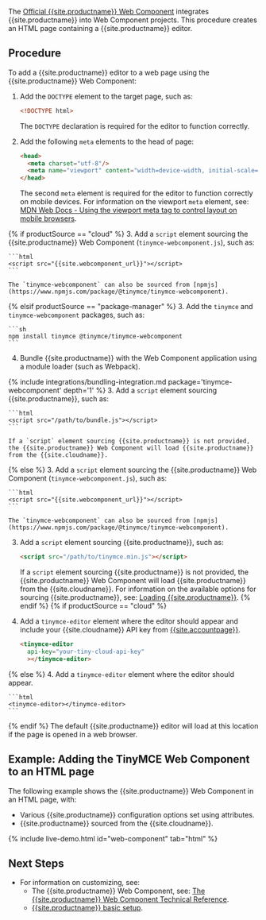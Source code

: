The [Official {{site.productname}} Web Component](https://github.com/tinymce/tinymce-webcomponent) integrates {{site.productname}} into Web Component projects.
This procedure creates an HTML page containing a {{site.productname}} editor.

## Procedure

To add a {{site.productname}} editor to a web page using the {{site.productname}} Web Component:

1. Add the `DOCTYPE` element to the target page, such as:

    ```html
    <!DOCTYPE html>
    ```

    The `DOCTYPE` declaration is required for the editor to function correctly.

2. Add the following `meta` elements to the head of page:

    ```html
    <head>
      <meta charset="utf-8"/>
      <meta name="viewport" content="width=device-width, initial-scale=1">
    </head>
    ```

    The second `meta` element is required for the editor to function correctly on mobile devices. For information on the viewport `meta` element, see: [MDN Web Docs - Using the viewport meta tag to control layout on mobile browsers](https://developer.mozilla.org/en-US/docs/Mozilla/Mobile/Viewport_meta_tag#Viewport_basics).

{% if productSource == "cloud" %}
3. Add a `script` element sourcing the {{site.productname}} Web Component (`tinymce-webcomponent.js`), such as:

    ```html
    <script src="{{site.webcomponent_url}}"></script>
    ```

    The `tinymce-webcomponent` can also be sourced from [npmjs](https://www.npmjs.com/package/@tinymce/tinymce-webcomponent).
{% elsif productSource == "package-manager" %}
3. Add the `tinymce` and `tinymce-webcomponent` packages, such as:

    ```sh
    npm install tinymce @tinymce/tinymce-webcomponent
    ```

4. Bundle {{site.productname}} with the Web Component application using a module loader (such as Webpack).

{% include integrations/bundling-integration.md package='tinymce-webcomponent' depth='1' %}
3. Add a `script` element sourcing {{site.productname}}, such as:

    ```html
    <script src="/path/to/bundle.js"></script>
    ```

    If a `script` element sourcing {{site.productname}} is not provided, the {{site.productname}} Web Component will load {{site.productname}} from the {{site.cloudname}}.
{% else %}
3. Add a `script` element sourcing the {{site.productname}} Web Component (`tinymce-webcomponent.js`), such as:

    ```html
    <script src="{{site.webcomponent_url}}"></script>
    ```

    The `tinymce-webcomponent` can also be sourced from [npmjs](https://www.npmjs.com/package/@tinymce/tinymce-webcomponent).

3. Add a `script` element sourcing {{site.productname}}, such as:

    ```html
    <script src="/path/to/tinymce.min.js"></script>
    ```

    If a `script` element sourcing {{site.productname}} is not provided, the {{site.productname}} Web Component will load {{site.productname}} from the {{site.cloudname}}. For information on the available options for sourcing {{site.productname}}, see: [Loading {{site.productname}}]({{site.baseurl}}/how-to-guides/environment-setup/webcomponent/webcomponent-ref/#loadingtinymce).
{% endif %}
{% if productSource == "cloud" %}
4. Add a `tinymce-editor` element where the editor should appear and include your {{site.cloudname}} API key from [{{site.accountpage}}]({{site.accountpageurl}}/).

    ```html
    <tinymce-editor
      api-key="your-tiny-cloud-api-key"
      ></tinymce-editor>
    ```
{% else %}
4. Add a `tinymce-editor` element where the editor should appear.

    ```html
    <tinymce-editor></tinymce-editor>
    ```
{% endif %}
    The default {{site.productname}} editor will load at this location if the page is opened in a web browser.

## Example: Adding the TinyMCE Web Component to an HTML page

The following example shows the {{site.productname}} Web Component in an HTML page, with:

- Various {{site.productname}} configuration options set using attributes.
- {{site.productname}} sourced from the {{site.cloudname}}.

{% include live-demo.html id="web-component" tab="html" %}

## Next Steps

- For information on customizing, see:
  - The {{site.productname}} Web Component, see: [The {{site.productname}} Web Component Technical Reference]({{site.baseurl}}/how-to-guides/environment-setup/webcomponent/webcomponent-ref/).
  - [{{site.productname}} basic setup]({{site.baseurl}}/how-to-guides/learn-the-basics/basic-setup/).
